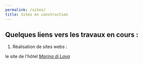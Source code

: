 ```yaml
---
permalink: /sites/
title: Sites en construction
---
```


## Quelques liens vers les travaux en cours :
 1. Réalisation de sites webs :
 
   <i class="fas fa-umbrella-beach"></i> le site de l'hôtel  [*Marina di Lava*](https://vigilant-bartik-1253dd.netlify.app/)

